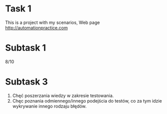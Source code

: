 # Task 1
This is a project with my scenarios, Web page http://automationpractice.com

# Subtask 1
8/10

# Subtask 3
1) Chęć poszerzania wiedzy w zakresie testowania.
2) Chęc poznania odmiennego/innego podejścia do testów, co za tym idzie wykrywanie innego rodzaju błędów.
